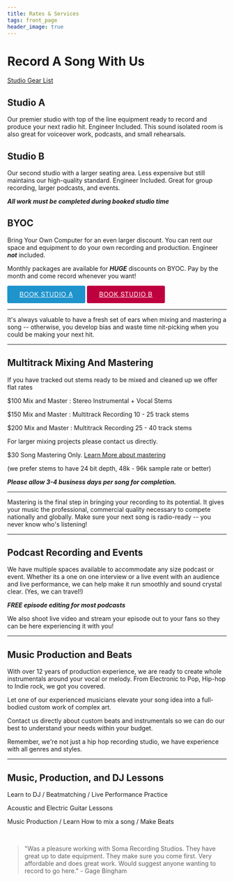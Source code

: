 ```yaml
---
title: Rates & Services
tags: front_page
header_image: true
---
```

# Record A Song With Us

<a href="https://docs.google.com/document/d/1HLUwtYPdi1T1jxgAa-9-FBaEY2tu0qam09FnswaiqkU/edit?usp=sharing" target="Studio Gear List">Studio Gear List</a>

## Studio A

Our premier studio with top of the line equipment ready to record and produce your next radio hit. Engineer Included. This sound isolated room is also great for voiceover work, podcasts, and small rehearsals.

## Studio B

Our second studio with a larger seating area. Less expensive but still maintains our high-quality standard. Engineer Included. Great for group recording, larger podcasts, and events.

**_All work must be completed during booked studio time_**

## BYOC 

Bring Your Own Computer for an even larger discount. You can rent our space and equipment to do your own recording and production. Engineer **_not_** included.

Monthly packages are available for **_HUGE_** discounts on BYOC. Pay by the month and come record whenever you want! 

<!-- Start Square Appointments Embed code --> <a target="_top" style=" background-color: #1E93CC; color: white; height: 40px; text-transform: uppercase; font-family: 'Square Market', 'helvetica neue', helvetica, arial, sans-serif; letter-spacing: 1px; line-height: 38px; padding: 0 28px; border-radius: 3px; font-weight: 500; font-size: 14px; cursor: pointer; display: inline-block; " href="https://squareup.com/appointments/book/8GNV6PJ8WK7YH/sounds-like-soma-philadelphia-pa" rel="nofollow">Book Studio A</a> <!-- End Square Appointments Embed code -->


<!-- Start Square Appointments Embed code --> <a target="_top" style=" background-color: #BF003F; color: white; height: 40px; text-transform: uppercase; font-family: 'Square Market', 'helvetica neue', helvetica, arial, sans-serif; letter-spacing: 1px; line-height: 38px; padding: 0 28px; border-radius: 3px; font-weight: 500; font-size: 14px; cursor: pointer; display: inline-block; " href="https://squareup.com/appointments/book/VC0MQHN4GS4ND/sls-studio-b-philadelphia-pa" rel="nofollow">Book Studio B</a> <!-- End Square Appointments Embed code -->

- - -

It's always valuable to have a fresh set of ears when mixing and mastering a song -- otherwise, you develop bias and waste time nit-picking when you could be making your next hit.

- - -

## Multitrack Mixing And Mastering

If you have tracked out stems ready to be mixed and cleaned up we offer flat rates

$100 Mix and Master : Stereo Instrumental + Vocal Stems

$150 Mix and Master : Multitrack Recording 10 - 25 track stems

$200 Mix and Master : Multitrack Recording 25 - 40 track stems

For larger mixing projects please contact us directly.

$30 Song Mastering Only. <a href="https://www.izotope.com/en/learn/what-is-mastering.html" target="what is mastering">Learn More about mastering</a>

(we prefer stems to have 24 bit depth, 48k - 96k sample rate or better)

**_Please allow 3-4 business days per song for completion._**

- - -

Mastering is the final step in bringing your recording to its potential. It gives your music the professional, commercial quality necessary to compete nationally and globally. Make sure your next song is radio-ready --  you never know who's listening!

- - -

## Podcast Recording and Events

We have multiple spaces available to accommodate any size podcast or event. Whether its a one on one interview or a live event with an audience and live performance, we can help make it run smoothly and sound crystal clear. (Yes, we can travel!)

**_FREE episode editing for most podcasts_**

We also shoot live video and stream your episode out to your fans so they can be here experiencing it with you!

- - -

## Music Production and Beats

With over 12 years of production experience, we are ready to create whole instrumentals around your vocal or melody. From Electronic to Pop, Hip-hop to Indie rock, we got you covered.

Let one of our experienced musicians elevate your song idea into a full-bodied custom work of complex art.

Contact us directly about custom beats and instrumentals so we can do our best to understand your needs within your budget.

Remember, we're not just a hip hop recording studio, we have experience with all genres and styles. 

- - -

## Music, Production, and DJ Lessons

Learn to DJ / Beatmatching / Live Performance Practice

Acoustic and Electric Guitar Lessons

Music Production / Learn How to mix a song / Make Beats

<br />

<blockquote>"Was a pleasure working with Soma Recording Studios. They have great up to date equipment. They make sure you come first. Very affordable and does great work. Would suggest anyone wanting to record to go here." - Gage Bingham</blockquote>
